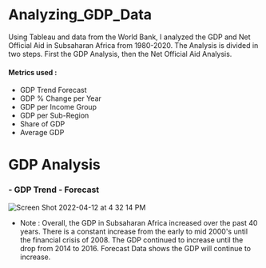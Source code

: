 # Analyzing_GDP_Data
Using Tableau and data from the World Bank, I analyzed the GDP and Net Official Aid in Subsaharan Africa from 1980-2020. The Analysis is divided in two steps. First the GDP Analysis, then the Net Official Aid Analysis.
#### Metrics used : 
- GDP Trend Forecast
- GDP % Change per Year
- GDP per Income Group
- GDP per Sub-Region
- Share of GDP
- Average GDP

# GDP Analysis

### - GDP Trend - Forecast
![Screen Shot 2022-04-12 at 4 32 14 PM](https://user-images.githubusercontent.com/78506782/163048653-a6d796f7-ce88-48d3-a5aa-c2641e9f5bec.png)

- Note : Overall, the GDP in Subsaharan Africa increased over the past 40 years. There is a constant increase from the early to mid 2000's until the financial crisis of 2008. The GDP continued to increase until the drop from 2014 to 2016. Forecast Data shows the GDP will continue to increase.
